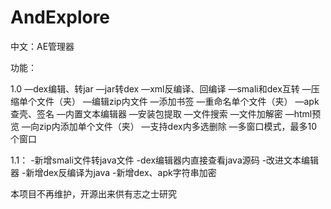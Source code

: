 # AndExplore
中文：AE管理器

功能：

1.0
—dex编辑、转jar
—jar转dex
—xml反编译、回编译
—smali和dex互转
—压缩单个文件（夹）
—编辑zip内文件
—添加书签
—重命名单个文件（夹）
—apk查壳、签名
—内置文本编辑器
—安装包提取
—文件搜索
—文件加解密
—html预览
—向zip内添加单个文件（夹）
—支持dex内多选删除
—多窗口模式，最多10个窗口

1.1：
-新增smali文件转java文件
-dex编辑器内直接查看java源码
-改进文本编辑器
-新增dex反编译为java
-新增dex、apk字符串加密


本项目不再维护，开源出来供有志之士研究

